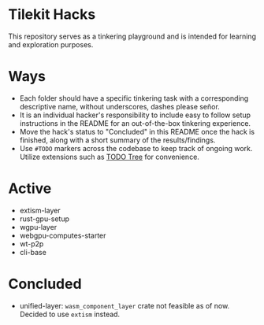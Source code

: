 
# Tilekit Hacks

This repository serves as a tinkering playground and is intended for learning and exploration purposes.

# Ways

- Each folder should have a specific tinkering task with a corresponding descriptive name, without underscores, dashes please señor.
- It is an individual hacker's responsibility to include easy to follow setup instructions in the README for an out-of-the-box tinkering experience.
- Move the hack's status to "Concluded" in this README once the hack is finished, along with a short summary of the results/findings.
- Use `#TODO` markers across the codebase to keep track of ongoing work. Utilize extensions such as [TODO Tree](https://marketplace.visualstudio.com/items?itemName=Gruntfuggly.todo-tree) for convenience.

# Active

- extism-layer
- rust-gpu-setup
- wgpu-layer
- webgpu-computes-starter
- wt-p2p
- cli-base

# Concluded

- unified-layer: `wasm_component_layer` crate not feasible as of now. Decided to use `extism` instead.